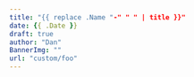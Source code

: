 ```yaml
---
title: "{{ replace .Name "-" " " | title }}"
date: {{ .Date }}
draft: true
author: "Dan"
BannerImg: ""
url: "custom/foo"
---
```

